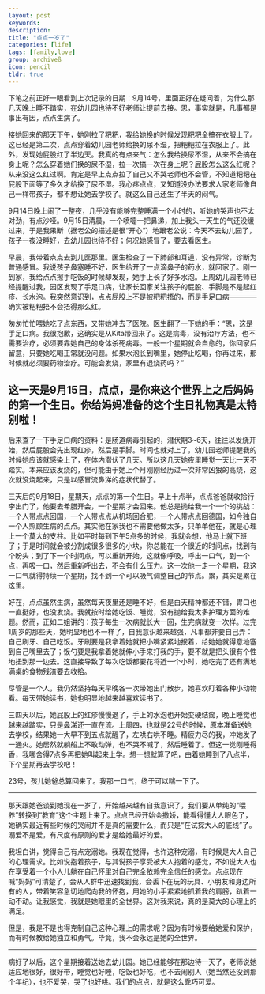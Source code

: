 ```yaml
---
layout: post
keywords: 
description: 
title: "点点一岁了"
categories: [life]
tags: [family,love]
group: archiveß
icon: pencil
tldr: true
---
```


下笔之前正好一眼看到上次记录的日期：9月14号，里面正好在疑问着，为什么那几天晚上睡不踏实，在幼儿园也待不好老师让提前去接。恩，事实就是，凡事都是事出有因，点点生病了。

接她回来的那天下午，她刚拉了粑粑，我给她换的时候发现粑粑全搞在衣服上了。这已经是第二次，点点穿着幼儿园老师给换的尿不湿，把粑粑拉在衣服上了。此外，发现她屁股红了半边天。我真的有点来气：怎么我给换尿不湿，从来不会搞在身上呢？怎么穿着她们换的尿不湿，拉一次搞一次在身上呢？屁股怎么这么红呢？从来没这么红过啊。肯定是早上点点拉了自己又不哭老师也不会管，不知道粑粑在屁股下面等了多久才给换了尿不湿。我心疼点点，又知道没办法要求人家老师像自己一样带孩子，都不想让她去学校了。就这么自己还生了半天的闷气。

9月14日晚上闹了一整夜，几乎没有能够完整睡满一个小时的，听她的哭声也不太对劲，有点沙哑。9月15日清晨，一个喷嚏一把鼻涕，加上我头一天生的气还没缓过来，于是我果断（据老公的描述是很“开心”）地跟老公说：今天不去幼儿园了，孩子一夜没睡好，去幼儿园也待不好；何况她感冒了，要去看医生。

早晨，我带着点点去到儿医那里。医生检查了一下肺部和耳道，没有异常，诊断为普通感冒。我说孩子鼻塞睡不好，医生给开了一点滴鼻子的药水，就回家了。刚一到家，我给点点擦手吃饭的时候却发现，她手上长了好多水泡。上周幼儿园老师已经提醒过我，园区发现了手足口病，让家长回家关注孩子的屁股、手脚是不是起红疹、长水泡。我突然意识到，点点屁股上不是被粑粑捂的，而是手足口病————确实被粑粑捂不会捂得那么红。

匆匆忙忙喂她吃了点东西，又带她冲去了医院。医生翻了一下她的手：“恩，这是手足口病。我很抱歉，这确实是从Kita带回来了。这是病毒，没有治疗方法，也不需要治疗，必须要靠她自己的身体杀死病毒。一般一个星期就会自愈的，你回家后留意，只要她吃喝正常就没问题。如果水泡长到嘴里，她停止吃喝，你再过来，那时候就必须要药物治疗。可能会发烧，家里有退烧药吗？”

这一天是9月15日，点点，是你来这个世界上之后妈妈的第一个生日。你给妈妈准备的这个生日礼物真是太特别啦！
----

后来查了一下手足口病的资料：是肠道病毒引起的，潜伏期3~6天，往往以发烧开始，然后屁股会先出现红疹，然后是手脚。时间也就对上了，幼儿园老师提醒我的时候她应该就感染上了，在体内潜伏了几天。所以这几天她夜里睡觉一天比一天不踏实。本来应该发烧的，但可能由于她上个月刚刚经历过一次非常凶狠的高烧，这次就没烧起来，只是以感冒流鼻涕的症状代替了。

三天后的9月18日，星期天，点点的第一个生日。早上十点半，点点爸爸就收拾行李出门了，他要去希腊开会，一个星期才会回来。他总是抛给我一个一个的挑战：一个人带点点回国，一个人带点点从机场回合肥，一个人带点点回德国，如今独自一个人照顾生病的点点。其实他在家我也不需要他做太多，只单单他在，就是心理上一个莫大的支柱。比如平时每到下午5点多的时候，我就会想，他马上就下班了；于是时间就会被分割成很多很多的小块，你总能在一个很近的时间点，找到有个盼头；到了下一个时间点，可以重新开始。这就像呼吸，呼出一口气，到一个点，再吸一口，然后重新呼出去，不会有什么压力。这一次他一走一个星期，我这一口气就得持续一个星期，找不到一个可以吸气调整自己的节点。累，其实是累在这里。

好在，点点虽然生病，虽然每天夜里还是睡不好，但是白天精神都还不错，胃口也一直挺好，也没发烧。我就按时给她吃饭、睡觉，没有抛给我太多护理方面的难题。然而，正如二姐讲的：孩子每生一次病就长大一回，生完病就变一次样。过完1周岁的那些天，她明显地也不一样了，自我意识越来越强，凡事都非要自己弄：自己刷牙、自己吃饭。牙刷要是我拿着她就把小嘴紧紧地抿着，给她她就得意地塞到自己嘴里去了；饭勺要是我拿着她就伸小手来打我的手，要不就是把头很有个性地扭到那一边去。这直接导致了每次吃饭都要花将近一个小时，她吃完了还有满地满桌的食物残渣要去收拾。

尽管是一个人，我仍然坚持每天早晚各一次带她出门散步，她喜欢盯着各种小动物看。每天带她读书，她也明显地越来越喜欢读书了。

三四天以后，她屁股上的红疹慢慢退了，手上的水泡也开始变硬结痂，晚上睡觉也越来越踏实，只是鼻涕还一直在流。上周四，也就是22号的时候，原本准备送她去学校，结果她一大早不到五点就醒了，左哄右哄不睡。精疲力尽的我，冲她发了一通火。她居然就躺船上不敢动弹，也不哭不喊了，然后睡着了。但这一觉刚睡得香，我哪舍得7点多再把她叫起来上学。想一想就算了吧，由着她睡到了八点半，下个星期再去学校吧！

23号，孩儿她爸总算回来了。我那一口气，终于可以喘一下了。

----

那天跟她爸谈到她现在一岁了，开始越来越有自我意识了，我们要从单纯的“喂养”转换到“教育”这个主题上来了。点点已经开始会撒娇，能看得懂大人眼色了，她确实最近有些时候的哭闹并不是真的需要什么，而只是“在试探大人的底线”了。溺爱不是爱，有尺度有原则的爱才是给她最好的爱。

我坦白讲，觉得自己有点宠溺她。我现在觉得，也许这种宠溺，有时候是大人自己的心理需求。比如说抱着孩子，与其说孩子享受被大人抱着的感觉，不如说大人也在享受着一个小人儿躺在自己怀里对自己完全依赖完全信任的感觉。点点现在喊“妈妈”可清楚了，会从人群中迅速找到我，会丢下在玩的玩具、小朋友和身边所有的人，带着笑容急切地爬向我的怀抱，用她的小手紧紧地抓着我的肩膀，趴着一动不动。让我感觉，我就是她眼里的全世界。这对我来说，真的是莫大的心理上的满足。

但是，我是不是也得克制自己这种心理上的需求呢？因为有时候要给她爱和保护，而有时候教给她独立和勇气。毕竟，我不会永远是她的全世界。

-----

病好了以后，这个星期接着送她去幼儿园。她已经能够在那边待一天了，老师说她适应地很好，很好带，睡觉也好睡，吃饭也好吃，也不去闹别人（她当然还没到那个年纪），也不爱哭，哭了也好哄。我们的点点，就是这么乖巧可爱。


